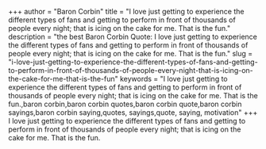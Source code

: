 +++
author = "Baron Corbin"
title = "I love just getting to experience the different types of fans and getting to perform in front of thousands of people every night; that is icing on the cake for me. That is the fun."
description = "the best Baron Corbin Quote: I love just getting to experience the different types of fans and getting to perform in front of thousands of people every night; that is icing on the cake for me. That is the fun."
slug = "i-love-just-getting-to-experience-the-different-types-of-fans-and-getting-to-perform-in-front-of-thousands-of-people-every-night-that-is-icing-on-the-cake-for-me-that-is-the-fun"
keywords = "I love just getting to experience the different types of fans and getting to perform in front of thousands of people every night; that is icing on the cake for me. That is the fun.,baron corbin,baron corbin quotes,baron corbin quote,baron corbin sayings,baron corbin saying,quotes, sayings,quote, saying, motivation"
+++
I love just getting to experience the different types of fans and getting to perform in front of thousands of people every night; that is icing on the cake for me. That is the fun.
